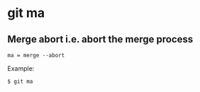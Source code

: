 # git ma

## Merge abort i.e. abort the merge process

```gitconfig
ma = merge --abort
```

Example:

```sh
$ git ma
```
